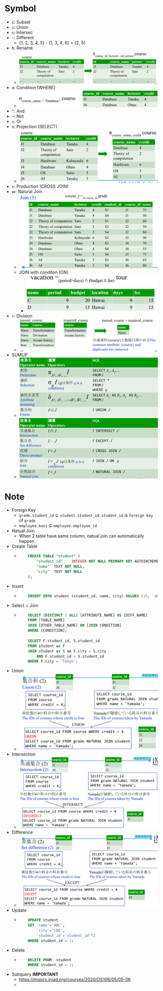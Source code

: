 # Symbol 

+ `⊆`: Subset
+ `∪`: Union
+ `∩`: Intersec
+ `-`: Different
  + {1, 2, 3, 4, 5} - {1, 3, 4, 6} = {2, 5}
+ `δ`: Rename
  + ![err][data00]
+ `σ`: Condition (WHERE)
  + ![err][data01]
+ `^`: And
+ `¬`: Not
+ `∨`: Or
+ `π`: Projection (SELECT)
  + ![err][data03]
+ `x`: Production (CROSS JOIN)
+ `⋈`: Natural Join
  + ![err][data02]
  + JOIN with conditon (ON)
    + ![err][data04] 
+ `÷`: Division
  + ![err][data05] 
+ SUMUP
  + ![err][data06] 
  + ![err][data07] 

# Note

+ Foreign Key
  + `grade.student_id` ⊆ `student.student_id`: `student_id` is `foreign key` of `grade`
  + `employee.boss` ⊆ `employee.employee_id`
+ Natual Join
  + When 2 table have same column, natual join can automatically happen
+ Create Table
  + ```sql
        CREATE TABLE "student" (
            "student_id"	INTEGER NOT NULL PRIMARY KEY AUTOINCREMENT UNIQUE,
            "name"	TEXT NOT NULL,
            "city"	TEXT NOT NULL
        );
    ```
+ Insert
  + ```sql
        INSERT INTO student (student_id, name, city) VALUES (10, 'abc', 'cde')
    ```
+ Select + Join
  + ```sql
        SELECT [DISTINCT | ALL] [ATTRIBUTE_NAME] AS [DIFF_NAME]
        FROM [TABLE_NAME]
        JOIN [OTHER_TABLE_NAME] ON [JOIN CONDITION]
        WHERE [CONDITION];

        SELECT F.student_id, S.student_id
        FROM student as F
        JOIN student as S on F.city = S.city
            AND F.student_id < S.student_id
        WHERE F.city = 'Tokyo';
    ```
+ Union
  + ![err][data08] 
+ Intersection
  + ![err][data09] 
+ Difference
  + ![err][data10] 
+ Update
  + ```sql
        UPDATE student
        SET 'name'='ABC',
            'city'='CDE',
            'student_id'='student_id'*2
        WHERE student_id = 1;
    ```
+ Delete
  + ```sql
        DELETE FROM  student
        WHERE student_id = 1;
    ```
+ Subquery **IMPORTANT**
  + https://moocs.iniad.org/courses/2020/DS106/05/05-06
  + 

[data00]: ./../image/data00.png
[data01]: ./../image/data01.png
[data02]: ./../image/data02.png
[data03]: ./../image/data03.png
[data04]: ./../image/data04.png
[data05]: ./../image/data05.png
[data06]: ./../image/data06.png
[data07]: ./../image/data07.png
[data08]: ./../image/data08.png
[data09]: ./../image/data09.png
[data10]: ./../image/data10.png
[data11]: ./../image/data11.png
[data12]: ./../image/data12.png
[data13]: ./../image/data13.png
[data14]: ./../image/data14.png
[data15]: ./../image/data15.png
[data16]: ./../image/data16.png
[data17]: ./../image/data17.png
[data18]: ./../image/data18.png
[data19]: ./../image/data19.png
[data20]: ./../image/data20.png
[data21]: ./../image/data21.png
[data22]: ./../image/data22.png
[data23]: ./../image/data23.png
[data24]: ./../image/data24.png
[data25]: ./../image/data25.png
[data26]: ./../image/data26.png
[data27]: ./../image/data27.png
[data28]: ./../image/data28.png
[data29]: ./../image/data29.png
[data30]: ./../image/data30.png
[data31]: ./../image/data31.png
[data32]: ./../image/data32.png
[data33]: ./../image/data33.gif
[data34]: ./../image/data34.png
[data35]: ./../image/data35.png
[data36]: ./../image/data36.png
[data37]: ./../image/data37.png
[data38]: ./../image/data38.png
[data39]: ./../image/data39.png
[data40]: ./../image/data40.png
[data41]: ./../image/data41.png
[data42]: ./../image/data42.png
[data43]: ./../image/data43.png
[data44]: ./../image/data44.png
[data45]: ./../image/data45.png
[data46]: ./../image/data46.png
[data47]: ./../image/data47.png
[data48]: ./../image/data48.png
[data49]: ./../image/data49.png
[data50]: ./../image/data50.png
[data51]: ./../image/data51.png
[data52]: ./../image/data52.png
[data53]: ./../image/data53.png
[data54]: ./../image/data54.png
[data55]: ./../image/data55.png
[data56]: ./../image/data56.png
[data57]: ./../image/data57.png
[data58]: ./../image/data58.png
[data59]: ./../image/data59.png
[data60]: ./../image/data60.png
[data61]: ./../image/data61.png
[data62]: ./../image/data62.png
[data63]: ./../image/data63.png
[data64]: ./../image/data64.png
[data65]: ./../image/data65.png
[data66]: ./../image/data66.png
[data67]: ./../image/data67.png
[data68]: ./../image/data68.png
[data69]: ./../image/data69.png
[data70]: ./../image/data70.png
